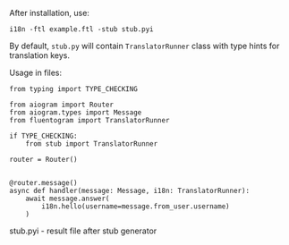 After installation, use:

`i18n -ftl example.ftl -stub stub.pyi`

By default, `stub.py` will contain `TranslatorRunner` class with type hints for translation keys.

Usage in files:

```
from typing import TYPE_CHECKING

from aiogram import Router
from aiogram.types import Message
from fluentogram import TranslatorRunner

if TYPE_CHECKING:
    from stub import TranslatorRunner

router = Router()


@router.message()
async def handler(message: Message, i18n: TranslatorRunner):
    await message.answer(
        i18n.hello(username=message.from_user.username)
    )
```

stub.pyi - result file after stub generator